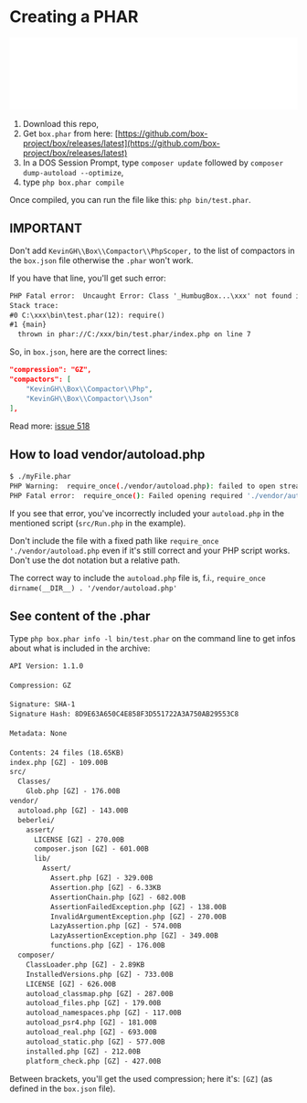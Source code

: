 # Creating a PHAR

![Banner](./banner.svg)

1. Download this repo,
2. Get `box.phar` from here: [https://github.com/box-project/box/releases/latest](https://github.com/box-project/box/releases/latest)
3. In a DOS Session Prompt, type `composer update` followed by `composer dump-autoload --optimize`,
4. type `php box.phar compile`

Once compiled, you can run the file like this: `php bin/test.phar`.

## IMPORTANT

Don't add `KevinGH\\Box\\Compactor\\PhpScoper,` to the list of compactors in the `box.json` file otherwise the `.phar` won't work.

If you have that line, you'll get such error:

```txt
PHP Fatal error:  Uncaught Error: Class '_HumbugBox...\xxx' not found in phar://xxx/bin/test.phar/index.php:7
Stack trace:
#0 C:\xxx\bin\test.phar(12): require()
#1 {main}
  thrown in phar://C:/xxx/bin/test.phar/index.php on line 7
```

So, in `box.json`, here are the correct lines:

```json
"compression": "GZ",
"compactors": [
    "KevinGH\\Box\\Compactor\\Php",
    "KevinGH\\Box\\Compactor\\Json"
],
```

Read more: [issue 518](https://github.com/box-project/box/issues/518)

## How to load vendor/autoload.php

```bash
$ ./myFile.phar
PHP Warning:  require_once(./vendor/autoload.php): failed to open stream: No such file or directory in phar://C:/Christophe/xxx/myFile.phar/src/Run.php on line 5
PHP Fatal error:  require_once(): Failed opening required './vendor/autoload.php' (include_path='.;C:\php\pear') in phar://C:/Christophe/xxx/myFile.phar/src/Run.php on line 5
```

If you see that error, you've incorrectly included your `autoload.php` in the mentioned script (`src/Run.php` in the example).

Don't include the file with a fixed path like `require_once './vendor/autoload.php` even if it's still correct and your PHP script works. Don't use the dot notation but a relative path.

The correct way to include the `autoload.php` file is, f.i., `require_once dirname(__DIR__) . '/vendor/autoload.php'`

## See content of the .phar

Type `php box.phar info -l bin/test.phar` on the command line to get infos about what is included in the archive:

```txt
API Version: 1.1.0

Compression: GZ

Signature: SHA-1
Signature Hash: 8D9E63A650C4E858F3D551722A3A750AB29553C8

Metadata: None

Contents: 24 files (18.65KB)
index.php [GZ] - 109.00B
src/
  Classes/
    Glob.php [GZ] - 176.00B
vendor/
  autoload.php [GZ] - 143.00B
  beberlei/
    assert/
      LICENSE [GZ] - 270.00B
      composer.json [GZ] - 601.00B
      lib/
        Assert/
          Assert.php [GZ] - 329.00B
          Assertion.php [GZ] - 6.33KB
          AssertionChain.php [GZ] - 682.00B
          AssertionFailedException.php [GZ] - 138.00B
          InvalidArgumentException.php [GZ] - 270.00B
          LazyAssertion.php [GZ] - 574.00B
          LazyAssertionException.php [GZ] - 349.00B
          functions.php [GZ] - 176.00B
  composer/
    ClassLoader.php [GZ] - 2.89KB
    InstalledVersions.php [GZ] - 733.00B
    LICENSE [GZ] - 626.00B
    autoload_classmap.php [GZ] - 287.00B
    autoload_files.php [GZ] - 179.00B
    autoload_namespaces.php [GZ] - 117.00B
    autoload_psr4.php [GZ] - 181.00B
    autoload_real.php [GZ] - 693.00B
    autoload_static.php [GZ] - 577.00B
    installed.php [GZ] - 212.00B
    platform_check.php [GZ] - 427.00B
```

Between brackets, you'll get the used compression; here it's: `[GZ]` (as defined in the `box.json` file).
